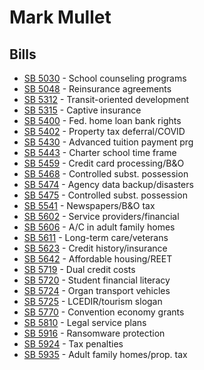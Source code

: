 # Mark Mullet
## Bills
* [SB 5030](bill/2021-22/sb/5030/) - School counseling programs
* [SB 5048](bill/2021-22/sb/5048/) - Reinsurance agreements
* [SB 5312](bill/2021-22/sb/5312/) - Transit-oriented development
* [SB 5315](bill/2021-22/sb/5315/) - Captive insurance
* [SB 5400](bill/2021-22/sb/5400/) - Fed. home loan bank rights
* [SB 5402](bill/2021-22/sb/5402/) - Property tax deferral/COVID
* [SB 5430](bill/2021-22/sb/5430/) - Advanced tuition payment prg
* [SB 5443](bill/2021-22/sb/5443/) - Charter school time frame
* [SB 5459](bill/2021-22/sb/5459/) - Credit card processing/B&O
* [SB 5468](bill/2021-22/sb/5468/) - Controlled subst. possession
* [SB 5474](bill/2021-22/sb/5474/) - Agency data backup/disasters
* [SB 5475](bill/2021-22/sb/5475/) - Controlled subst. possession
* [SB 5541](bill/2021-22/sb/5541/) - Newspapers/B&O tax
* [SB 5602](bill/2021-22/sb/5602/) - Service providers/financial
* [SB 5606](bill/2021-22/sb/5606/) - A/C in adult family homes
* [SB 5611](bill/2021-22/sb/5611/) - Long-term care/veterans
* [SB 5623](bill/2021-22/sb/5623/) - Credit history/insurance
* [SB 5642](bill/2021-22/sb/5642/) - Affordable housing/REET
* [SB 5719](bill/2021-22/sb/5719/) - Dual credit costs
* [SB 5720](bill/2021-22/sb/5720/) - Student financial literacy
* [SB 5724](bill/2021-22/sb/5724/) - Organ transport vehicles
* [SB 5725](bill/2021-22/sb/5725/) - LCEDIR/tourism slogan
* [SB 5770](bill/2021-22/sb/5770/) - Convention economy grants
* [SB 5810](bill/2021-22/sb/5810/) - Legal service plans
* [SB 5916](bill/2021-22/sb/5916/) - Ransomware protection
* [SB 5924](bill/2021-22/sb/5924/) - Tax penalties
* [SB 5935](bill/2021-22/sb/5935/) - Adult family homes/prop. tax
